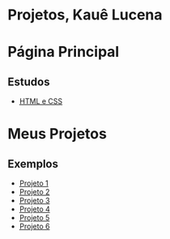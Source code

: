 
# Projetos, Kauê Lucena
  
  <h1>Página Principal</h1>
  <h2>Estudos</h2>
  <ul>
  <li><a href="https://kauelucena2k.github.io/html-css/" target="_blank"><abbr title="Exercicios de Html e css">HTML e CSS</abbr></a></li>
  </ul>

<h1>Meus Projetos</h1>
<h2>Exemplos</h2>
<ul>
<li><a href="https://kauelucena2k.github.io/projetos/racionais/" target="_blank"><abbr title="Racionais MC's">Projeto 1</abbr></a></li>
<li><a href="https://kauelucena2k.github.io/html-css/desafios/d010/" target="_blank"><abbr title="Android">Projeto 2</abbr></a></li>
<li><a href="https://kauelucena2k.github.io/html-css/desafios/d012/" target="_blank"><abbr title="Projeto Cordel Moderno">Projeto 3</abbr></a></li>
<li><a href="https://kauelucena2k.github.io/projetos/poesias/" target="_blank"><abbr title="Sérgio Vaz, usei ele de referenica e o projeto cordel, tbm.">Projeto 4</abbr></a></li>
<li><a href="https://kauelucena2k.github.io/projeto-login/" target="_blank"><abbr title="Tela do login">Projeto 5</abbr></a></li>
<li><a href="https://kauelucena2k.github.io/projetos/pokemon/" target="_blank"><abbr title="Criação de uma Pokédex">Projeto 6 </abbr></a></li>

</ul>